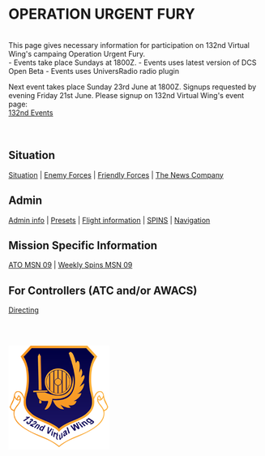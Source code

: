 # OPERATION URGENT FURY

<br>
This page gives necessary information for participation on 132nd Virtual Wing's campaing Operation Urgent Fury. <br>
- Events take place Sundays at 1800Z. 
- Events uses latest version of DCS Open Beta  
- Events uses UniversRadio radio plugin  
<br>



Next event takes place Sunday 23rd June at 1800Z. Signups requested by evening Friday 21st June. 
Please signup on 132nd Virtual Wing's event page: <br>
[132nd Events](http://www.132virtualwing.org/index.php/page/events) 
<br>
<br>
<br>

## Situation
[Situation](/Docs/Situation.md) |  [Enemy Forces](/OPUF-Brief/Docs/Enemy/Enemy.html)  |  [Friendly Forces](/Docs/Friendlies.md) | [The News Company](/OPUF-Brief/Docs/News/News_company.html)



## Admin
[Admin info](/OPUF-Brief/Docs/Admin/Admin.html) | [Presets](/Docs/Presets.md)  | [Flight information](/Docs/Flights.md) | [SPINS](/Docs/SPINS.md) | [Navigation](/Docs/Navigation.md)



## Mission Specific Information
[ATO MSN 09](/OPUF-Brief/Docs/ATO/ATO_9.html) | [Weekly Spins MSN 09](/Docs/SPINS_09.md)

## For Controllers (ATC and/or AWACS)
[Directing](/OPUF-Brief/Docs/Directing/directing.html)




<br>
<br>




![132nd Logo](/Images/132ndLogosmall.png)
